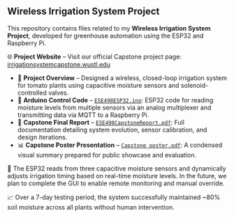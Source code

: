 ## Wireless Irrigation System Project

This repository contains files related to my **Wireless Irrigation System Project**, developed for greenhouse automation using the ESP32 and Raspberry Pi.

🌐 **Project Website** – Visit our official Capstone project page: [irrigationsystemcapstone.wustl.edu](https://sites.wustl.edu/irrigationsystemcapstone)

- 🌱 **Project Overview** – Designed a wireless, closed-loop irrigation system for tomato plants using capacitive moisture sensors and solenoid-controlled valves.
- 🔧 **Arduino Control Code** – [`ESE498ESP32.ino`](./ESE498ESP32.ino): ESP32 code for reading moisture levels from multiple sensors via an analog multiplexer and transmitting data via MQTT to a Raspberry Pi.
- 🧠 **Capstone Final Report** – [`ESE498CapstoneReport.pdf`](./ESE498CapstoneReport.pdf): Full documentation detailing system evolution, sensor calibration, and design iterations.
- 📊 **Capstone Poster Presentation** – [`Capstone poster.pdf`](./Capstone%20poster.pdf): A condensed visual summary prepared for public showcase and evaluation.

📌 The ESP32 reads from three capacitive moisture sensors and dynamically adjusts irrigation timing based on real-time moisture levels. In the future, we plan to complete the GUI to enable remote monitoring and manual override.

📈 Over a 7-day testing period, the system successfully maintained ~80% soil moisture across all plants without human intervention.

